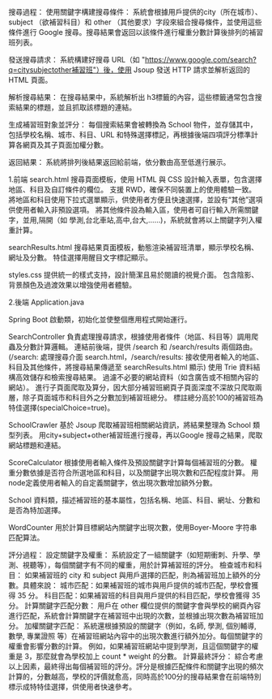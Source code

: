 搜尋過程：
使用關鍵字構建搜尋條件：
系統會根據用戶提供的city（所在城市）、subject （欲補習科目）和 other （其他要求）字段來組合搜尋條件，並使用這些條件進行 Google 搜尋。搜尋結果會返回以該條件進行權重分數計算後排列的補習班列表。

發送搜尋請求：
系統構建好搜尋 URL（如 "https://www.google.com/search?q=citysubjectother補習班"）後，使用 Jsoup 發送 HTTP 請求並解析返回的 HTML 頁面。

解析搜尋結果：
在搜尋結果中，系統解析出 h3標籤的內容，這些標籤通常包含搜索結果的標題，並且抓取該標題的連結。

生成補習班對象並評分：
每個搜索結果會被轉換為 School 物件，並存儲其中，包括學校名稱、城市、科目、URL 和特殊選擇標記，再根據後端四項評分標準計算各網頁及其子頁面加權分數。

返回結果：
系統將排列後結果返回給前端，依分數由高至低進行展示。


1.前端
search.html
搜尋頁面模板，使用 HTML 與 CSS 設計輸入表單，包含選擇地區、科目及自訂條件的欄位。
支援 RWD，確保不同裝置上的使用體驗一致。
將地區和科目使用下拉式選單顯示，供使用者方便且快速選擇，並設有“其他”選項供使用者輸入非預設選項。
將其他條件設為輸入區，使用者可自行輸入所需關鍵字，並用,隔開（如 學測,台北車站,高中,台大,……)，系統就會將以上關鍵字列入權重計算。

searchResults.html
搜尋結果頁面模板，動態渲染補習班清單，顯示學校名稱、網址及分數。
特佳選擇用醒目文字標記顯示。

styles.css
提供統一的樣式支持，設計簡潔且易於閱讀的視覺介面。
包含陰影、背景顏色及過渡效果以增強使用者體驗。

2.後端
Application.java

Spring Boot 啟動類，初始化並使整個應用程式開始運行。

SearchController
負責處理搜尋請求，根據使用者條件（地區、科目等）調用爬蟲及分數計算邏輯。
 連結前後端，提供 /search 和 /search/results 兩個路由。(/search: 處理搜尋介面 search.html，/search/results: 接收使用者輸入的地區、科目及其他條件，將搜尋結果傳遞至 searchResults.html 顯示)
使用 Trie 資料結構高效儲存和檢索搜尋結果。
過濾不必要的網站資料（如含廣告或不相關內容的網站）。
進行子頁面爬取及算分，因大部分補習班網頁子頁面深度不深故只爬取兩層，除子頁面城市和科目外之分數加到補習班總分。
標註總分高於100的補習班為特佳選擇(specialChoice=true)。

SchoolCrawler
基於 Jsoup 爬取補習班相關網站資訊，將結果整理為 School 類型列表。
用city+subject+other補習班進行搜尋，再以Google 搜尋之結果，爬取網站標題和連結。

ScoreCalculator
根據使用者輸入條件及預設關鍵字計算每個補習班的分數。
權重分數依據是否符合所選地區和科目，以及關鍵字出現次數和匹配程度計算。
用node定義使用者輸入的自定義關鍵字，依出現次數增加額外分數。

School
資料類，描述補習班的基本屬性，包括名稱、地區、科目、網址、分數和是否為特加選擇。

WordCounter
用於計算目標網站內關鍵字出現次數，使用Boyer-Moore 字符串匹配算法。




評分過程：
設定關鍵字及權重：
系統設定了一組關鍵字（如短期衝刺、升學、學測、視聽等），每個關鍵字有不同的權重，用於計算補習班的評分。
檢查城市和科目：
如果補習班的 city 和 subject 與用戶選擇的匹配，則為補習班加上額外的分數。具體來說：
城市匹配：如果補習班的城市與用戶提供的城市匹配，學校會獲得 35 分。
科目匹配：如果補習班的科目與用戶提供的科目匹配，學校會獲得 35 分。
計算關鍵字匹配分數：
用戶在 other 欄位提供的關鍵字會與學校的網頁內容進行匹配，系統會計算關鍵字在補習班中出現的次數，並根據出現次數為補習班加分。
加權關鍵字匹配：
系統還根據預設的關鍵字（例如，名師, 學測, 個別輔導, 數學, 專業證照 等）在補習班網站內容中的出現次數進行額外加分。每個關鍵字的權重會影響分數的計算。
例如，如果補習班網站中提到學測，且這個關鍵字的權重是 3，那麼就會為學校加上 count * weight 的分數。
計算最終評分：
綜合考慮以上因素，最終得出每個補習班的評分。評分是根據匹配條件和關鍵字出現的頻次計算的，分數越高，學校的評價就愈高，同時高於100分的搜尋結果會在前端特別標示成特特佳選擇，供使用者快速參考。
